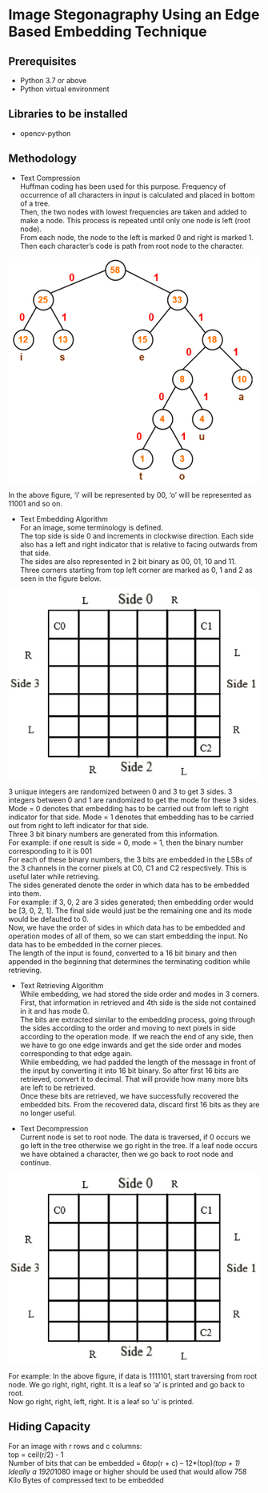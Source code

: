 # Image Stegonagraphy Using an Edge Based Embedding Technique
## Prerequisites
- Python 3.7 or above
- Python virtual environment

## Libraries to be installed
- opencv-python

## Methodology
- Text Compression<br>
Huffman coding has been used for this purpose. Frequency of occurrence of all characters in input is calculated and placed in bottom of a tree.
<br>Then, the two nodes with lowest frequencies are taken and added to make a node. This process is repeated until only one node is left (root node).
<br>From each node, the node to the left is marked 0 and right is marked 1. Then each character’s code is path from root node to the character.

![Huffman Coding](images/huffman.PNG)

In the above figure, ‘i’ will be represented by 00, ‘o’ will be represented as 11001 and so on.

- Text Embedding Algorithm<br>
For an image, some terminology is defined.
<br>The top side is side 0 and increments in clockwise direction. Each side also has a left and right indicator that is relative to facing outwards from that side.
<br>The sides are also represented in 2 bit binary as 00, 01, 10 and 11.
<br>Three corners starting from top left corner are marked as 0, 1 and 2 as seen in the figure below.

![Image Terminology](images/imgTerms.PNG)

3 unique integers are randomized between 0 and 3 to get 3 sides. 3 integers between 0 and 1 are randomized to get the mode for these 3 sides.
<br>Mode = 0 denotes that embedding has to be carried out from left to right indicator for that side. Mode = 1 denotes that embedding has to be carried out from right to left indicator for that side.
<br>Three 3 bit binary numbers are generated from this information.
<br>For example: if one result is side = 0, mode = 1, then the binary number corresponding to it is 001
<br>For each of these binary numbers, the 3 bits are embedded in the LSBs of the 3 channels in the corner pixels at C0, C1 and C2 respectively. This is useful later while retrieving.
<br>The sides generated denote the order in which data has to be embedded into them.
<br>For example: if 3, 0, 2 are 3 sides generated; then embedding order would be [3, 0, 2, 1]. The final side would just be the remaining one and its mode would be defaulted to 0.
<br>Now, we have the order of sides in which data has to be embedded and operation modes of all of them, so we can start embedding the input. No data has to be embedded in the corner pieces.
<br>The length of the input is found, converted to a 16 bit binary and then appended in the beginning that determines the terminating codition while retrieving.

- Text Retrieving Algorithm<br>
While embedding, we had stored the side order and modes in 3 corners. First, that information in retrieved and 4th side is the side not contained in it and has mode 0.
<br>The bits are extracted similar to the embedding process, going through the sides according to the order and moving to next pixels in side according to the operation mode. If we reach the end of any side, then we have to go one edge inwards and get the side order and modes corresponding to that edge again.
<br>While embedding, we had padded the length of the message in front of the input by converting it into 16 bit binary. So after first 16 bits are retrieved, convert it to decimal. That will provide how many more bits are left to be retrieved.
<br>Once these bits are retrieved, we have successfully recovered the embedded bits. From the recovered data, discard first 16 bits as they are no longer useful.

- Text Decompression<br>
Current node is set to root node. The data is traversed, if 0 occurs we go left in the tree otherwise we go right in the tree. If a leaf node occurs we have obtained a character, then we go back to root node and continue.

![Image Terminology](images/imgTerms.PNG)

For example: In the above figure, if data is 1111101, start traversing from root node. We go right, right, right. It is a leaf so ‘a’ is printed and go back to root. <br>Now go right, right, left, right. It is a leaf so ‘u’ is printed.

## Hiding Capacity
For an image with r rows and c columns:
<br>top = ceil(r/2) - 1
<br>Number of bits that can be embedded = 6*top*(r + c) – 12*(top)*(top + 1)
<br>Ideally a 1920*1080 image or higher should be used that would allow 758 Kilo Bytes of compressed text to be embedded
